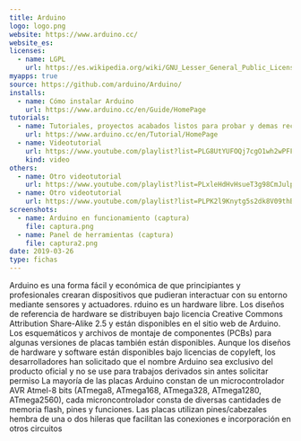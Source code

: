 ```yaml
---
title: Arduino
logo: logo.png
website: https://www.arduino.cc/
website_es: 
licenses:
  - name: LGPL
    url: https://es.wikipedia.org/wiki/GNU_Lesser_General_Public_License
myapps: true
source: https://github.com/arduino/Arduino/
installs:
  - name: Cómo instalar Arduino
    url: https://www.arduino.cc/en/Guide/HomePage
tutorials:
  - name: Tutoriales, proyectos acabados listos para probar y demas recursos oficiales.
    url: https://www.arduino.cc/en/Tutorial/HomePage
  - name: Videotutorial
    url: https://www.youtube.com/playlist?list=PLG8UtYUFOQj7cgO1wh2wPFF1pobyURI3_
    kind: video
others:
  - name: Otro videotutorial
    url: https://www.youtube.com/playlist?list=PLxleHdHvHsueT3g98CmJulpApgiydwRfD
  - name: Otro videotutorial
    url: https://www.youtube.com/playlist?list=PLPK2l9Knytg5s2dk8V09thBmNl2g5pRSr
screenshots:
  - name: Arduino en funcionamiento (captura)
    file: captura.png
  - name: Panel de herramientas (captura)
    file: captura2.png
date: 2019-03-26
type: fichas
---
```


Arduino es una forma fácil y económica de que principiantes y profesionales crearan dispositivos que pudieran interactuar con su entorno mediante sensores y actuadores.
rduino es un hardware libre. Los diseños de referencia de hardware se distribuyen bajo licencia Creative Commons Attribution Share-Alike 2.5 y están disponibles en el sitio web de Arduino. Los esquemáticos y archivos de montaje de componentes (PCBs) para algunas versiones de placas también están disponibles.
Aunque los diseños de hardware y software están disponibles bajo licencias de copyleft, los desarrolladores han solicitado que el nombre Arduino sea exclusivo del producto oficial y no se use para trabajos derivados sin antes solicitar permiso
La mayoría de las placas Arduino constan de un microcontrolador AVR Atmel-8 bits (ATmega8, ATmega168, ATmega328, ATmega1280, ATmega2560), cada microncontrolador consta de diversas cantidades de memoria flash, pines y funciones. Las placas utilizan pines/cabezales hembra de una o dos hileras que facilitan las conexiones e incorporación en otros circuitos